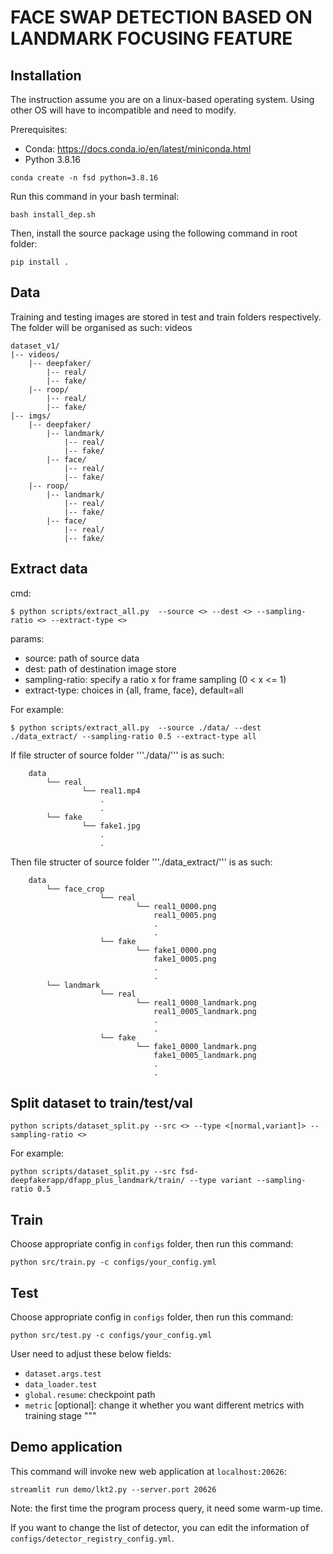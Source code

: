 # FACE SWAP DETECTION BASED ON LANDMARK FOCUSING FEATURE

## Installation
The instruction assume you are on a linux-based operating system. Using other OS will have to incompatible and need to modify.

Prerequisites:
- Conda: https://docs.conda.io/en/latest/miniconda.html
- Python 3.8.16
```
conda create -n fsd python=3.8.16
```

Run this command in your bash terminal:
```
bash install_dep.sh
```
Then, install the source package using the following command in root folder:
```
pip install .
```

## Data
Training and testing images are stored in test and train folders respectively. The folder will be organised as such:
videos

```
dataset_v1/
|-- videos/
    |-- deepfaker/
        |-- real/
        |-- fake/
    |-- roop/
        |-- real/
        |-- fake/
|-- imgs/
    |-- deepfaker/
        |-- landmark/
            |-- real/
            |-- fake/
        |-- face/
            |-- real/
            |-- fake/
    |-- roop/
        |-- landmark/
            |-- real/
            |-- fake/
        |-- face/
            |-- real/
            |-- fake/
```

## Extract data
cmd:
```
$ python scripts/extract_all.py  --source <> --dest <> --sampling-ratio <> --extract-type <>
```
params:
- source: path of source data
- dest: path of destination image store
- sampling-ratio: specify a ratio x for frame sampling (0 < x <= 1)
- extract-type: choices in {all, frame, face}, default=all

For example:
```
$ python scripts/extract_all.py  --source ./data/ --dest ./data_extract/ --sampling-ratio 0.5 --extract-type all
```
If file structer of source folder '''./data/''' is as such:
```
    data
	    └── real
	    	    └── real1.mp4
					.
					.
	    └── fake
	    	    └── fake1.jpg
					.
					.
```
Then file structer of source folder '''./data_extract/''' is as such:
```
    data
		└── face_crop
					└── real
							└── real1_0000.png
								real1_0005.png
								.
								.
					└── fake
							└── fake1_0000.png
								fake1_0005.png
								.
								.
		└── landmark
					└── real
							└── real1_0000_landmark.png
								real1_0005_landmark.png
								.
								.
					└── fake
							└── fake1_0000_landmark.png
								fake1_0005_landmark.png
								.
								.
```


## Split dataset to train/test/val
```
python scripts/dataset_split.py --src <> --type <[normal,variant]> --sampling-ratio <>
```
For example:
```
python scripts/dataset_split.py --src fsd-deepfakerapp/dfapp_plus_landmark/train/ --type variant --sampling-ratio 0.5
```

## Train
Choose appropriate config in `configs` folder, then run this command:
```
python src/train.py -c configs/your_config.yml
```

## Test
Choose appropriate config in `configs` folder, then run this command:
```
python src/test.py -c configs/your_config.yml
```
User need to adjust these below fields:
- `dataset.args.test`
- `data_loader.test`
- `global.resume`: checkpoint path
- `metric` [optional]: change it whether you want different metrics with training stage
"""

## Demo application
This command will invoke new web application at `localhost:20626`:
```
streamlit run demo/lkt2.py --server.port 20626
```

Note: the first time the program process query, it need some warm-up time.

If you want to change the list of detector, you can edit the information of `configs/detector_registry_config.yml`.
